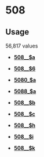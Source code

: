 # 508

## Usage

56,817 values

-   **[508\_\_$a](../../tags/508/508__a-1.md)**  

-   **[508\_\_$6](../../tags/508/508__6-2.md)**  

-   **[5080\_$a](../../tags/508/5080_a-3.md)**  

-   **[5088\_$a](../../tags/508/5088_a-4.md)**  

-   **[508\_\_$b](../../tags/508/508__b-5.md)**  

-   **[508\_\_$c](../../tags/508/508__c-6.md)**  

-   **[508\_\_$h](../../tags/508/508__h-7.md)**  

-   **[508\_\_$i](../../tags/508/508__i-8.md)**  

-   **[508\_\_$k](../../tags/508/508__k-9.md)**  


